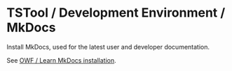 # TSTool / Development Environment / MkDocs ##

Install MkDocs, used for the latest user and developer documentation.

See [OWF / Learn MkDocs installation](http://learn.openwaterfoundation.org/owf-learn-mkdocs/install/).
